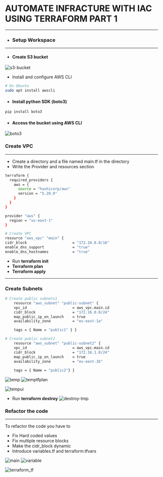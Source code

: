# AUTOMATE INFRACTURE WITH IAC USING TERRAFORM PART 1
----

- ### Setup Workspace
---
- #### Create S3 bucket

![s3-bucket](pbl16/s3bucket.png)

- Install and configure AWS CLI
```bash
# On Ubuntu
sudo apt install awscli
```
- #### Install python SDK (boto3)
```bash
pip install boto3
```
- #### Access the bucket using AWS CLI

![boto3](pbl16/boto3.png)

### Create VPC 
---
- Create a directory and a file named main.tf in the directory
- Write the Provider and resources section
```bash
terraform {
  required_providers {
    aws = {
      source = "hashicorp/aws"
      version = "5.28.0"
    }
  }
}

provider "aws" {
  region = "us-east-1"
}

# Create VPC
resource "aws_vpc" "main" {
cidr_block                     = "172.16.0.0/16"
enable_dns_support             = "true"
enable_dns_hostnames           = "true"
```
- Run **terraform init**
- **Terraform plan**
- **Terraform apply**

---
### Create Subnets
```bash
# Create public subnets1
    resource "aws_subnet" "public-subnet" {
    vpc_id                     = aws_vpc.main.id
    cidr_block                 = "172.16.0.0/24"
    map_public_ip_on_launch    = true
    availability_zone          = "eu-east-1a"

    tags = { Name = "public1" } }

# Create public subnet2
    resource "aws_subnet" "public-subnet2" {
    vpc_id                     = aws_vpc.main.id
    cidr_block                 = "172.16.1.0/24"
    map_public_ip_on_launch    = true
    availability_zone          = "eu-east-1b" 
    
    tags = { Name = "public2"} }
```
![temp](pbl16/tmpmain.png)
![temptfplan](pbl16/tmptfplan.png)

![tempui](pbl16/subnetinterface.png)

- Run **terraform destroy**
![destroy-tmp](pbl16/destroy.png)
### Refactor the code 
---
To refactor the code you have to

- Fix Hard coded values
- Fix multiple resource blocks
- Make the cidr_block dynamic
- Introduce variables.tf and terraform.tfvars

![main](pbl16/main.png)
![variable](pbl16/variable.png)

![terraform_tf](pbl16/variable2.png)